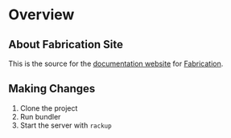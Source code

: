 # Overview

## About Fabrication Site

This is the source for the [documentation website](http://fabricationgem.org/) for [Fabrication](https://github.com/paulelliott/fabrication).

## Making Changes

1. Clone the project
2. Run bundler
3. Start the server with `rackup`

